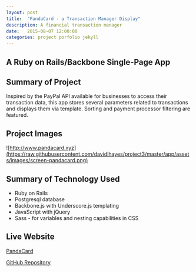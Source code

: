 ```yaml
---
layout: post
title:  "PandaCard - a Transaction Manager Display"
description: A financial transaction manager
date:   2015-08-07 12:00:00
categories: project porfolio jekyll
---
```

## A Ruby on Rails/Backbone Single-Page App ##

## Summary of Project

Inspired by the PayPal API available for businesses to access their transaction data, this app stores several parameters related to transactions and displays them via template. Sorting and payment processor filtering are featured.

## Project Images

![http://www.pandacard.xyz](https://raw.githubusercontent.com/davidlhayes/project3/master/app/assets/images/screen-pandacard.png)

## Summary of Technology Used

- Ruby on Rails
- Postgresql database
- Backbone.js with Underscore.js templating
- JavaScript with jQuery
- Sass - for variables and nesting capabilities in CSS

## Live Website

[PandaCard](http://www.pandacard.xyz)

[GitHub Repository](https://github.com/davidlhayes/project3)
